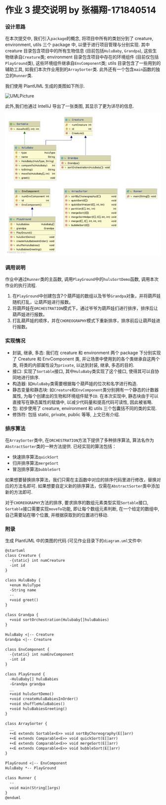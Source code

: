 # 作业 3 提交说明 by 张福翔-171840514
### 设计思路
在本次提交中, 我们引入`package`的概念, 将项目中所有的类划分到了 creature, environment, utils 三个 package 中, 以便于进行项目管理与分别实现. 其中 creature 目录包含项目中的所有生物信息 (目前包括`HuluBaby`, `Grandpa`), 这些生物继承自`Creature`类; environment 目录包含项目中存在的环境组件 (目前仅包括`PlayGround`类), 这些环境组件继承自`EnvComponent`类; utils 目录包含了一些用到的辅助工具, 如我们本次作业用到的`ArraySorter`类. 此外还有一个包含`main`函数的独立的`Runner`类.

我们使用 PlantUML 生成的类图如下所示.

![UMLPicture](http://www.plantuml.com/plantuml/png/bLB1Rgim4Bpp5JwIzyGVH56Q52KzfMfwYwB8m0QimfgkxQY8vjzhGp6aoYKdnCxCpknwbqfpqgOgWxJaIh4r0TU6WBK1Or5hKItIAnEe6PfgG1tcIY8Bhi6lScjAi-99qod_WsLtfVUcxkXxJG9pXhpgVYD7kaYHiPm0T3WR6ss8OrPprdgAagHtb1QWDDay4aFNER5cXsFHsmfGNGkVOluTHSpd7NhUL0V362zhMTKI0VNzkQUCUxE_bhpPa3IOzVeXnU78ndmE67Ba_TUMJYS_fgFk9Ubdg6Guy-NKnOMjx_E2Eyg09WnLcFEvd50csEY_SOiMc4zt_KJ46-S9n5gVPXup-DA0cM8Euqa9ytYnOFunLiswa0JIZb4NJHWVZfnezaVgDiRfLlnfHFhXUZwWgO1oU52JcCJ-JqLkvl6P-aEOFkjuEVyiCZA7JRqPHBUauNZxQ5nWs5-sSycx6rm2PgOgVm00)

此外,我们也通过 IntelliJ 导出了一张类图, 其显示了更为详尽的信息.

<img src="assets/diagram.png" alt="diagram" style="zoom: 50%;" />

### 调用说明

作业中通过`Runner`类的主函数, 调用`PlayGround`中的`huluSortDemo`函数, 调用本次作业的执行流程.

1. 在`PlayGround`中创建包含7个葫芦娃的数组以及爷爷`Grandpa`对象，并将葫芦娃随机打乱，让葫芦娃进行报数。
2. 将葫芦娃在`ORCHESTRATION`模式下，通过爷爷为葫芦娃们进行排序，排序后让葫芦娃进行报数。
3. 打乱葫芦娃的顺序，并在`CHOREOGRAPHY`模式下重新排序，排序前后让葫芦娃进行报数。

### 实现情况

- 封装, 继承, 多态: 我们在 creature 和 environment 两个 package 下分别实现了 Creature 和 EnvComponent 类, 并让场景中使用到的各个类继承自这两个类, 将类的内部属性设为`private`, 以达到封装, 继承, 多态的目的.
- 接口: 实现了`Sortable`接口, 其中`HuluBaby`类实现了这个接口, 使得其可以自协同地进行排序.
- 构造器: 如`HuluBaby`类需要根据每个葫芦娃的位次和名字进行构造.
- 静态变量和静态块: 如`Creature`和`EnvComponent`类分别拥有一个静态的计数器属性, 为每个创建出的生物和环境组件赋予`ID`. 在本次实现中, 静态块由于可以直接写在静态属性的赋值中, 以减少代码量和提高代码可读性, 因此被省略.
- 包: 初步使用了 creature, environment 和 utils 三个包囊括不同的类的实现.
- 修饰符: 包括 static, private, public 等等, 上文已有介绍.

### 排序算法
在`ArraySorter`类中, 在`ORCHESTRATION`方法下提供了多种排序算法, 算法名作为`AbstractSorter`类的一种方法提供. 已经实现的算法包括：

- 快速排序算法`quickSort`
- 归并排序算法`mergeSort`
- 冒泡排序算法`bubbleSort`

如果想要替换排序算法，我们只需在主函数中对应的排序代码里进行修改，替换对应的方法名即可. 如果想要自定义新的排序算法，仅需在`AbstractSorter`类中添加新的方法即可.

对于`CHOREOGRAPHY`方法的排序, 要求排序的数组元素类型实现`Sortable`接口, `Sortable`接口需要实现`moveTo`功能, 即让每个数组元素判断, 在一个给定的数组中, 自己需要站在哪个位置, 并根据获取到的位置进行移动. 

### 附录

生成 PlantUML 中的类图的代码 (可见作业目录下的`diagram.uml`文件中: 

```
@startuml
class Creature {
  -{static} int numCreature
  -int id
}

class HuluBaby {
  +enum HuluType
  -String name
  --
  +void greet()
}

class Grandpa {
  +void sortOrchestration(Hulubaby[]huluBabies)
}

HuluBaby <|-- Creature
Grandpa <|-- Creature

class EnvComponent {
  -{static} int numEnvComponent
  -int id
}

class PlayGround {
  -HuluBaby[] huluBabies
  -Grandpa grandpa
  __
  +void huluSortDemo()
  +void createHuluBabiesInOrder()
  +void shuffleHuluBabies()
  +void huluBabiesGreeting()
}

class ArraySorter {
  __
  +<E extends Sortable<E>> void sortByChoreography(E[]arr)
  +<E extends Comparable<E>> void quickSort(E[]arr)
  +<E extends Comparable<E>> void mergeSort(E[]arr)
  +<E extends Comparable<E>> void bubbleSort(E[]arr)
}

PlayGround <|-- EnvComponent
HuluBaby *-- PlayGround

class Runner {
  --
  void main(String[]args)
}
@enduml
```

